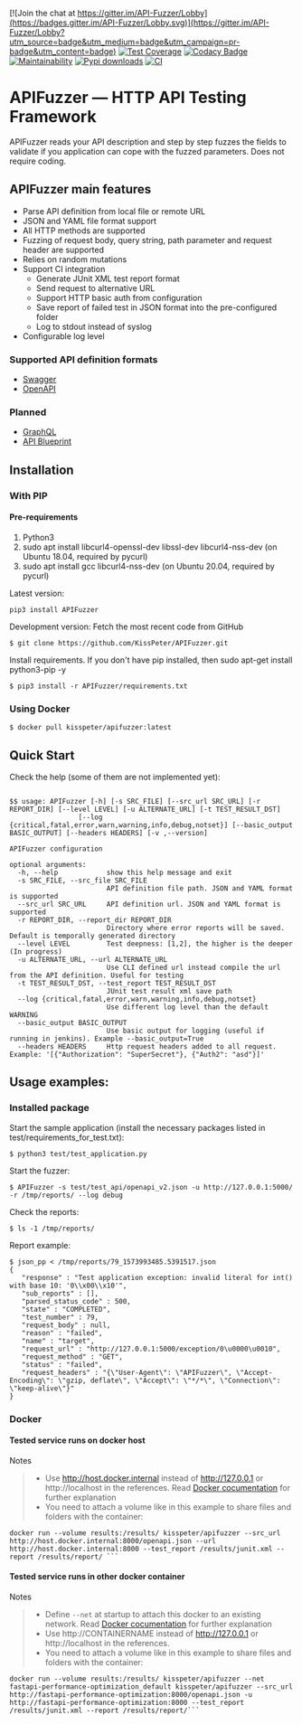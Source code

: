 [![Join the chat at https://gitter.im/API-Fuzzer/Lobby](https://badges.gitter.im/API-Fuzzer/Lobby.svg)](https://gitter.im/API-Fuzzer/Lobby?utm_source=badge&utm_medium=badge&utm_campaign=pr-badge&utm_content=badge)
[![Test Coverage](https://api.codeclimate.com/v1/badges/bfc9bda00deb5002b665/test_coverage)](https://codeclimate.com/github/KissPeter/APIFuzzer/test_coverage)
[![Codacy Badge](https://api.codacy.com/project/badge/Grade/eab6434d9bd742e3880d8f589a9cc0a6)](https://www.codacy.com/app/KissPeter/APIFuzzer?utm_source=github.com&utm_medium=referral&utm_content=KissPeter/APIFuzzer&utm_campaign=badger)
[![Maintainability](https://api.codeclimate.com/v1/badges/bfc9bda00deb5002b665/maintainability)](https://codeclimate.com/github/KissPeter/APIFuzzer/maintainability)
[![Pypi downloads](https://img.shields.io/pypi/dw/APIFuzzer)](https://pypistats.org/packages/apifuzzer)
[![CI](https://github.com/KissPeter/APIFuzzer/actions/workflows/python-app.yml/badge.svg)](https://github.com/KissPeter/APIFuzzer/actions)

# APIFuzzer — HTTP API Testing Framework

APIFuzzer reads your API description and step by step fuzzes the fields to validate 
if you application can cope with the fuzzed parameters. Does not require coding.

## APIFuzzer main features

* Parse API definition from local file or remote URL
* JSON and YAML file format support
* All HTTP methods are supported
* Fuzzing of request body, query string, path parameter and request header are supported
* Relies on random mutations
* Support CI integration 
    * Generate JUnit XML test report format
    * Send request to alternative URL
    * Support HTTP basic auth from configuration
    * Save report of failed test in JSON format into the pre-configured folder
    * Log to stdout instead of syslog
* Configurable log level

### Supported API definition formats
- [Swagger][]
- [OpenAPI][]

### Planned
- [GraphQL][]
- [API Blueprint][]

## Installation

### With PIP

#### Pre-requirements
1. Python3
2. sudo apt install libcurl4-openssl-dev libssl-dev libcurl4-nss-dev (on Ubuntu 18.04, required by pycurl)
3. sudo apt install gcc libcurl4-nss-dev (on Ubuntu 20.04, required by pycurl)

Latest version:

```shell
pip3 install APIFuzzer
```
Development version: 
Fetch the most recent code from GitHub
```shell
$ git clone https://github.com/KissPeter/APIFuzzer.git
```
Install requirements. If you don't have pip installed, then sudo apt-get install python3-pip -y 
```shell
$ pip3 install -r APIFuzzer/requirements.txt
```

### Using Docker

```shell
$ docker pull kisspeter/apifuzzer:latest
```

## Quick Start

Check the help (some of them are not implemented yet):
```shell

$$ usage: APIFuzzer [-h] [-s SRC_FILE] [--src_url SRC_URL] [-r REPORT_DIR] [--level LEVEL] [-u ALTERNATE_URL] [-t TEST_RESULT_DST]
                 [--log {critical,fatal,error,warn,warning,info,debug,notset}] [--basic_output BASIC_OUTPUT] [--headers HEADERS] [-v ,--version]

APIFuzzer configuration

optional arguments:
  -h, --help            show this help message and exit
  -s SRC_FILE, --src_file SRC_FILE
                        API definition file path. JSON and YAML format is supported
  --src_url SRC_URL     API definition url. JSON and YAML format is supported
  -r REPORT_DIR, --report_dir REPORT_DIR
                        Directory where error reports will be saved. Default is temporally generated directory
  --level LEVEL         Test deepness: [1,2], the higher is the deeper (In progress)
  -u ALTERNATE_URL, --url ALTERNATE_URL
                        Use CLI defined url instead compile the url from the API definition. Useful for testing
  -t TEST_RESULT_DST, --test_report TEST_RESULT_DST
                        JUnit test result xml save path
  --log {critical,fatal,error,warn,warning,info,debug,notset}
                        Use different log level than the default WARNING
  --basic_output BASIC_OUTPUT
                        Use basic output for logging (useful if running in jenkins). Example --basic_output=True
  --headers HEADERS     Http request headers added to all request. Example: '[{"Authorization": "SuperSecret"}, {"Auth2": "asd"}]'

```

## Usage examples:

### Installed package

Start the sample application (install the necessary packages listed in test/requirements_for_test.txt):

```shell
$ python3 test/test_application.py
```
Start the fuzzer:

```shell
$ APIFuzzer -s test/test_api/openapi_v2.json -u http://127.0.0.1:5000/ -r /tmp/reports/ --log debug 
```
Check the reports:

```shell
$ ls -1 /tmp/reports/
```
Report example:

```shell
$ json_pp < /tmp/reports/79_1573993485.5391517.json
{
   "response" : "Test application exception: invalid literal for int() with base 10: '0\\x00\\x10'",
   "sub_reports" : [],
   "parsed_status_code" : 500,
   "state" : "COMPLETED",
   "test_number" : 79,
   "request_body" : null,
   "reason" : "failed",
   "name" : "target",
   "request_url" : "http://127.0.0.1:5000/exception/0\u0000\u0010",
   "request_method" : "GET",
   "status" : "failed",
   "request_headers" : "{\"User-Agent\": \"APIFuzzer\", \"Accept-Encoding\": \"gzip, deflate\", \"Accept\": \"*/*\", \"Connection\": \"keep-alive\"}"
}
```

### Docker

#### Tested service runs on docker host

Notes 
> * Use  http://host.docker.internal instead of http://127.0.0.1 or http://localhost in the references. Read [Docker cocumentation](https://docs.docker.com/desktop/networking/#i-want-to-connect-from-a-container-to-a-service-on-the-host) for further explanation
> * You need to attach a volume like in this example to share files and folders with the container:

```shell
docker run --volume results:/results/ kisspeter/apifuzzer --src_url http://host.docker.internal:8000/openapi.json --url http://host.docker.internal:8000 --test_report /results/junit.xml --report /results/report/ ```
```
#### Tested service runs in other docker container
Notes 
> * Define `--net` at startup to attach this docker to an existing network. Read [Docker cocumentation](https://docs.docker.com/network/network-tutorial-standalone/#use-user-defined-bridge-networks) for further explanation
> * Use  http://CONTAINERNAME instead of http://127.0.0.1 or http://localhost in the references. 
> * You need to attach a volume like in this example to share files and folders with the container:

```shell
docker run --volume results:/results/ kisspeter/apifuzzer --net fastapi-performance-optimization_default kisspeter/apifuzzer --src_url http://fastapi-performance-optimization:8000/openapi.json -u http://fastapi-performance-optimization:8000 --test_report /results/junit.xml --report /results/report/```
```

[API Blueprint]: https://apiblueprint.org/
[Swagger]: http://swagger.io/
[OpenAPI]: https://swagger.io/docs/specification/about/
[GraphQL]: https://graphql.org/

